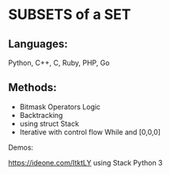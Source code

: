 # SUBSETS of a SET

## Languages:
   Python, C++, C, Ruby, PHP, Go

## Methods:

* Bitmask Operators Logic
* Backtracking
* using struct Stack
* Iterative with control flow While and [0,0,0]


Demos:

https://ideone.com/ItktLY using Stack Python 3
